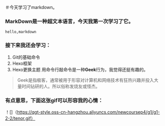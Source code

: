＃今天学习了markdown。
### MarkDown是一种超文本语言，今天我第一次学习了它。
```hello,markdown```
### 接下来我还会学习：
1. Git的基础命令
1. Hexo框架
1. Hexo更换主题
用命令行敲命令是一种**Geek**行为，我觉得还挺有趣的。
>Geek是指极客，通常被用于形容对计算机和网络技术有狂热兴趣并投入大量时间钻研的人。所以俗称发烧友或怪杰。
### 有点意思，下面这张gif可以形容我的心情：
！[]（https://qgt-style.oss-cn-hangzhou.aliyuncs.com/newcoursep4/g1/g1-2-2/tenor.gif）
